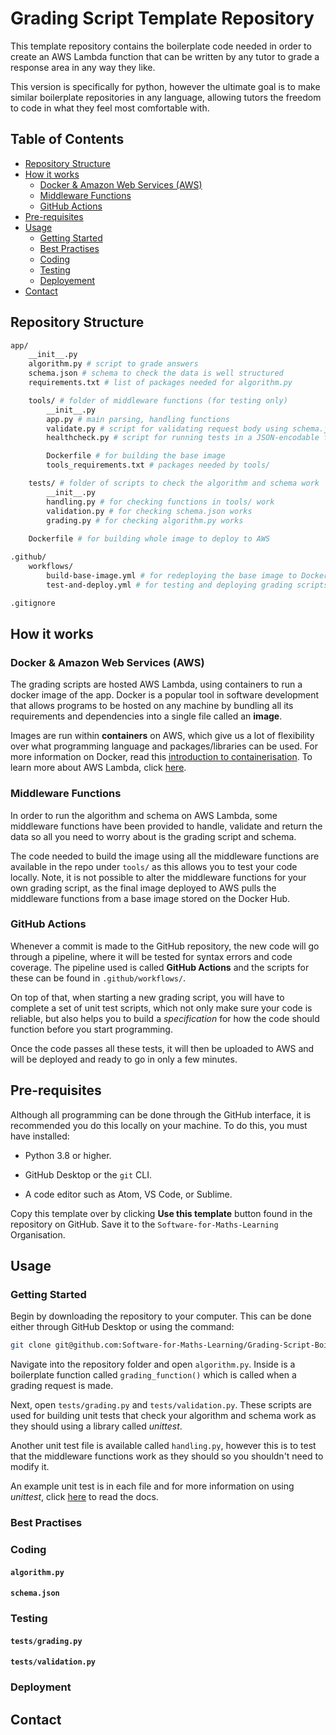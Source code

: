 # Grading Script Template Repository

This template repository contains the boilerplate code needed in order to create an AWS Lambda function that can be written by any tutor to grade a response area in any way they like.

This version is specifically for python, however the ultimate goal is to make similar boilerplate repositories in any language, allowing tutors the freedom to code in what they feel most comfortable with.

## Table of Contents

- [Repository Structure](#repository-structure)
- [How it works](#how-it-works)
    - [Docker & Amazon Web Services (AWS)](#docker-&-amazon-web-services-aws)
    - [Middleware Functions](#middleware-functions)
    - [GitHub Actions](#github-actions)
- [Pre-requisites](#pre-requisites)
- [Usage](#usage)
    - [Getting Started](#getting-started)
    - [Best Practises](#best-practises)
    - [Coding](#coding)
    - [Testing](#testing)
    - [Deployement](#deployment)
- [Contact](#contact)

## Repository Structure

```bash
app/
    __init__.py
    algorithm.py # script to grade answers
    schema.json # schema to check the data is well structured
    requirements.txt # list of packages needed for algorithm.py

    tools/ # folder of middleware functions (for testing only)
        __init__.py
        app.py # main parsing, handling functions
        validate.py # script for validating request body using schema.json
        healthcheck.py # script for running tests in a JSON-encodable format

        Dockerfile # for building the base image
        tools_requirements.txt # packages needed by tools/

    tests/ # folder of scripts to check the algorithm and schema work
        __init__.py
        handling.py # for checking functions in tools/ work
        validation.py # for checking schema.json works
        grading.py # for checking algorithm.py works
    
    Dockerfile # for building whole image to deploy to AWS

.github/
    workflows/
        build-base-image.yml # for redeploying the base image to Docker Hub
        test-and-deploy.yml # for testing and deploying grading scripts to AWS

.gitignore
```

## How it works

### Docker & Amazon Web Services (AWS)

The grading scripts are hosted AWS Lambda, using containers to run a docker image of the app. Docker is a popular tool in software development that allows programs to be hosted on any machine by bundling all its requirements and dependencies into a single file called an __image__.

Images are run within __containers__ on AWS, which give us a lot of flexibility over what programming language and packages/libraries can be used. For more information on Docker, read this [introduction to containerisation](https://www.freecodecamp.org/news/a-beginner-friendly-introduction-to-containers-vms-and-docker-79a9e3e119b/). To learn more about AWS Lambda, click [here](https://geekflare.com/aws-lambda-for-beginners/).

### Middleware Functions

In order to run the algorithm and schema on AWS Lambda, some middleware functions have been provided to handle, validate and return the data so all you need to worry about is the grading script and schema.

The code needed to build the image using all the middleware functions are available in the repo under `tools/` as this allows you to test your code locally. Note, it is not possible to alter the middleware functions for your own grading script, as the final image deployed to AWS pulls the middleware functions from a base image stored on the Docker Hub.

### GitHub Actions

Whenever a commit is made to the GitHub repository, the new code will go through a pipeline, where it will be tested for syntax errors and code coverage. The pipeline used is called __GitHub Actions__ and the scripts for these can be found in `.github/workflows/`.

On top of that, when starting a new grading script, you will have to complete a set of unit test scripts, which not only make sure your code is reliable, but also helps you to build a _specification_ for how the code should function before you start programming.

Once the code passes all these tests, it will then be uploaded to AWS and will be deployed and ready to go in only a few minutes.

## Pre-requisites

Although all programming can be done through the GitHub interface, it is recommended you do this locally on your machine. To do this, you must have installed:

- Python 3.8 or higher.

- GitHub Desktop or the `git` CLI.

- A code editor such as Atom, VS Code, or Sublime.

Copy this template over by clicking __Use this template__ button found in the repository on GitHub. Save it to the `Software-for-Maths-Learning` Organisation.

## Usage

### Getting Started

Begin by downloading the repository to your computer. This can be done either through GitHub Desktop or using the command:

```bash
git clone git@github.com:Software-for-Maths-Learning/Grading-Script-Boilerplate.git
```

Navigate into the repository folder and open `algorithm.py`. Inside is a boilerplate function called `grading_function()` which is called when a grading request is made.

Next, open `tests/grading.py` and `tests/validation.py`. These scripts are used for building unit tests that check your algorithm and schema work as they should using a library called _unittest_.

Another unit test file is available called `handling.py`, however this is to test that the middleware functions work as they should so you shouldn't need to modify it.

An example unit test is in each file and for more information on using _unittest_, click [here](https://docs.python.org/3/library/unittest.html) to read the docs.

### Best Practises

### Coding

#### `algorithm.py`

#### `schema.json`

### Testing

#### `tests/grading.py`

#### `tests/validation.py`

### Deployment

## Contact

